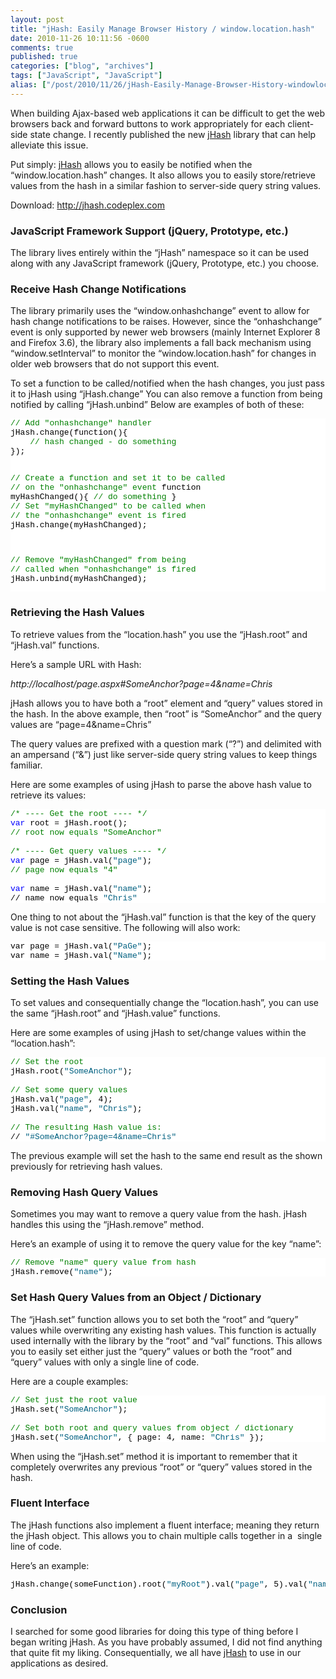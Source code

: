 ```yaml
---
layout: post
title: "jHash: Easily Manage Browser History / window.location.hash"
date: 2010-11-26 10:11:56 -0600
comments: true
published: true
categories: ["blog", "archives"]
tags: ["JavaScript", "JavaScript"]
alias: ["/post/2010/11/26/jHash-Easily-Manage-Browser-History-windowlocationhash", "/post/2010/11/26/jhash-easily-manage-browser-history-windowlocationhash"]
---
```

<!-- more -->
<p>When building Ajax-based web applications it can be difficult to get the web browsers back and forward buttons to work appropriately for each client-side state change. I recently published the new <a href="http://jhash.codeplex.com">jHash</a> library that can help alleviate this issue.</p>  <p>Put simply: <a href="http://jhash.codeplex.com">jHash</a> allows you to easily be notified when the “window.location.hash” changes. It also allows you to easily store/retrieve values from the hash in a similar fashion to server-side query string values.</p>  <p>Download: <a href="http://jhash.codeplex.com">http://jhash.codeplex.com</a></p>  <h3>JavaScript Framework Support (jQuery, Prototype, etc.)</h3>  <p>The library lives entirely within the “jHash” namespace so it can be used along with any JavaScript framework (jQuery, Prototype, etc.) you choose.</p>  <h3>Receive Hash Change Notifications</h3>  <p>The library primarily uses the “window.onhashchange” event to allow for hash change notifications to be raises. However, since the “onhashchange” event is only supported by newer web browsers (mainly Internet Explorer 8 and Firefox 3.6), the library also implements a fall back mechanism using “window.setInterval” to monitor the “window.location.hash” for changes in older web browsers that do not support this event.</p>  <p>To set a function to be called/notified when the hash changes, you just pass it to jHash using “jHash.change” You can also remove a function from being notified by calling “jHash.unbind” Below are examples of both of these:</p>  <pre class="csharpcode"><span class="rem">// Add &quot;onhashchange&quot; handler</span>
jHash.change(function(){
    <span class="rem">// hash changed - do something</span>
});

<span class="rem">// Create a function and set it to be called</span>
<span class="rem">// on the &quot;onhashchange&quot; event</span>
function myHashChanged(){
    <span class="rem">// do something</span>
}
<span class="rem">// Set &quot;myHashChanged&quot; to be called when</span>
<span class="rem">// the &quot;onhashchange&quot; event is fired</span>
jHash.change(myHashChanged);

<span class="rem">// Remove &quot;myHashChanged&quot; from being</span>
<span class="rem">// called when &quot;onhashchange&quot; is fired</span>
jHash.unbind(myHashChanged);</pre>
<style type="text/css">
.csharpcode, .csharpcode pre
{
	font-size: small;
	color: black;
	font-family: consolas, "Courier New", courier, monospace;
	background-color: #ffffff;
	/*white-space: pre;*/
}
.csharpcode pre { margin: 0em; }
.csharpcode .rem { color: #008000; }
.csharpcode .kwrd { color: #0000ff; }
.csharpcode .str { color: #006080; }
.csharpcode .op { color: #0000c0; }
.csharpcode .preproc { color: #cc6633; }
.csharpcode .asp { background-color: #ffff00; }
.csharpcode .html { color: #800000; }
.csharpcode .attr { color: #ff0000; }
.csharpcode .alt 
{
	background-color: #f4f4f4;
	width: 100%;
	margin: 0em;
}
.csharpcode .lnum { color: #606060; }</style>

<h3>Retrieving the Hash Values</h3>

<p>To retrieve values from the “location.hash” you use the “jHash.root” and “jHash.val” functions.</p>

<p>Here’s a sample URL with Hash:</p>

<p><em>http://localhost/page.aspx#SomeAnchor?page=4&amp;name=Chris</em></p>

<p>jHash allows you to have both a “root” element and “query” values stored in the hash. In the above example, then “root” is “SomeAnchor” and the query values are “page=4&amp;name=Chris”</p>

<p>The query values are prefixed with a question mark (“?”) and delimited with an ampersand (“&amp;”) just like server-side query string values to keep things familiar.</p>

<p>Here are some examples of using jHash to parse the above hash value to retrieve its values:</p>

<pre class="csharpcode"><span class="rem">/* ---- Get the root ---- */</span>
<span class="kwrd">var</span> root = jHash.root();
<span class="rem">// root now equals &quot;SomeAnchor&quot;</span>

<span class="rem">/* ---- Get query values ---- */</span>
<span class="kwrd">var</span> page = jHash.val(<span class="str">&quot;page&quot;</span>);
<span class="rem">// page now equals &quot;4&quot;</span>

<span class="kwrd">var</span> name = jHash.val(<span class="str">&quot;name&quot;</span>);
// name now equals <span class="str">&quot;Chris&quot;</span></pre>

<p>One thing to not about the “jHash.val” function is that the key of the query value is not case sensitive. The following will also work:</p>

<pre class="csharpcode">var page = jHash.val(<span class="str">&quot;PaGe&quot;</span>);
var name = jHash.val(<span class="str">&quot;Name&quot;</span>);</pre>

<h3>Setting the Hash Values</h3>

<p>To set values and consequentially change the “location.hash”, you can use the same “jHash.root” and “jHash.value” functions.</p>

<p>Here are some examples of using jHash to set/change values within the “location.hash”:</p>

<pre class="csharpcode"><span class="rem">// Set the root</span>
jHash.root(<span class="str">&quot;SomeAnchor&quot;</span>);

<span class="rem">// Set some query values</span>
jHash.val(<span class="str">&quot;page&quot;</span>, 4);
jHash.val(<span class="str">&quot;name&quot;</span>, <span class="str">&quot;Chris&quot;</span>);

<span class="rem">// The resulting Hash value is:</span>
// <span class="str">&quot;#SomeAnchor?page=4&amp;name=Chris&quot;</span></pre>

<p>The previous example will set the hash to the same end result as the shown previously for retrieving hash values.</p>

<h3>Removing Hash Query Values</h3>

<p>Sometimes you may want to remove a query value from the hash. jHash handles this using the “jHash.remove” method.</p>

<p>Here’s an example of using it to remove the query value for the key “name”:</p>

<pre class="csharpcode"><span class="rem">// Remove &quot;name&quot; query value from hash</span>
jHash.remove(<span class="str">&quot;name&quot;</span>);</pre>

<h3>Set Hash Query Values from an Object / Dictionary</h3>

<p>The “jHash.set” function allows you to set both the “root” and “query” values while overwriting any existing hash values. This function is actually used internally with the library by the “root” and “val” functions. This allows you to easily set either just the “query” values or both the “root” and “query” values with only a single line of code.</p>

<p>Here are a couple examples:</p>

<pre class="csharpcode"><span class="rem">// Set just the root value</span>
jHash.set(<span class="str">&quot;SomeAnchor&quot;</span>);

<span class="rem">// Set both root and query values from object / dictionary</span>
jHash.set(<span class="str">&quot;SomeAnchor&quot;</span>, { page: 4, name: <span class="str">&quot;Chris&quot;</span> });</pre>

<p>When using the “jHash.set” method it is important to remember that it completely overwrites any previous “root” or “query” values stored in the hash.</p>

<h3>Fluent Interface</h3>

<p>The jHash functions also implement a fluent interface; meaning they return the jHash object. This allows you to chain multiple calls together in a&#160; single line of code.</p>

<p>Here’s an example:</p>

<pre class="csharpcode">jHash.change(someFunction).root(<span class="str">&quot;myRoot&quot;</span>).val(<span class="str">&quot;page&quot;</span>, 5).val(<span class="str">&quot;name&quot;</span>, <span class="str">&quot;Chris&quot;</span>);</pre>

<h3>Conclusion</h3>

<p>I searched for some good libraries for doing this type of thing before I began writing jHash. As you have probably assumed, I did not find anything that quite fit my liking. Consequentially, we all have <a href="http://jhash.codeplex.com">jHash</a> to use in our applications as desired.</p>
